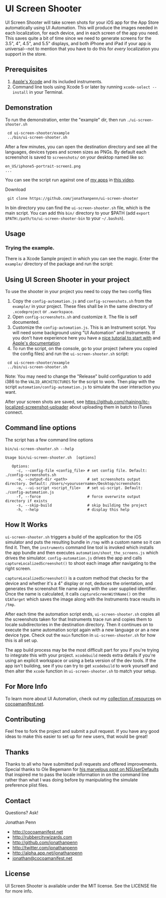 UI Screen Shooter
=================

UI Screen Shooter will take screen shots for your iOS app for the App Store automatically using UI Automation. This will produce the images needed in each localization, for each device, and in each screen of the app you need. This saves quite a bit of time since we need to generate screens for the 3.5", 4", 4.5", and 5.5" displays, and both iPhone and iPad if your app is universal--not to mention that you have to do this for *every* localization you support in the store.

## Prerequisites

1. [Apple's Xcode](https://developer.apple.com/xcode/") and its included instruments. 
2. Command line tools using Xcode 5 or later by running `xcode-select --install` in your Terminal.

## Demonstration


To run the demonstration, enter the "example" dir, then run `./ui-screen-shooter.sh`
``` 
 cd ui-screen-shooter/example
 ../bin/ui-screen-shooter.sh 
```
After a few minutes, you can open the destination directory and see all the languages, devices types and screen sizes as PNGs. By default each screenshot is saved to `screenshots/` on your desktop named like so:

    en_US/iphone5-portrait-screen1.png
    ...

You can see the script run against one of [my apps](http://readmoreapp.com) in [this video][readmorevid].

  [readmorevid]: http://nl1551.s3.amazonaws.com/cocoamanifest.net/2012/readmore-screenshots.mov


Download
```
 git clone https://github.com/jonathanpenn/ui-screen-shooter
````

In bin directory you can find the `ui-screen-shooter.sh` file, which is the main script.
You can add this `bin/` directory to your $PATH (add `export $PATH:/path/to/ui-screen-shooter-bin` to your `~/.bashsh`). 

## Usage

### Trying the example.
There is a Xcode Sample project in which you can see the magic. Enter the `example/` directory of the package and run the script:


## Using UI Screen Shooter in your project

To use the shooter in your project you need to copy the two config files 

  1. Copy the `config-automation.js` and `config-screenshots.sh` from the `example/` in your project. These files shall be in the same directory of  `.xcodeproject` or `.xworkspace`.
  2. Open `config-screenshots.sh` and customize it. The file is self documented.
  3. Customize the `config-automation.js`. This is an Instrument script. You will need some background using "UI Automation" and Instruments. If you don't have experience here you have a [nice tutorial to start with](http://blog.manbolo.com/2012/04/08/ios-automated-tests-with-uiautomation) and [Apple's documentation](https://developer.apple.com/library/ios/documentation/DeveloperTools/Conceptual/InstrumentsUserGuide/UsingtheAutomationInstrument/UsingtheAutomationInstrument.html)
  4. To run the script, on the console, go to your project (where you copied the config files) and run the `ui-screen-shooter.sh` script:
``` 
 cd ui-screen-shooter/example
 ../bin/ui-screen-shooter.sh 
``` 

Note: You may need to change the "Release" build configuration to add i386 to the `VALID_ARCHITECTURES` for the script to work. Then play with the script `automation/config-automation.js` to simulate the user interaction you want. 


After your screen shots are saved, see https://github.com/rhaining/itc-localized-screenshot-uploader about uploading them in batch to iTunes connect.

## Command line options

The script has a few command line options
```
bin/ui-screen-shooter.sh --help

Usage bin/ui-screen-shooter.sh  [options]

   Options:
     -c, --config-file <config_file> # set config file. Default: ./config-screenshots.sh
     -o, --output-dir <path>         # set screenshots output directory. Default: /Users/<yourusername>/Desktop/screenshots
     -u, --ui-script <script_file>   # set ui-script. Default: ./config-automation.js
     -f, --force                     # force overwrite output directory if exists
     -s, --skip-build                # skip building the project
     -h, --help                      # display this help

```


## How It Works

`ui-screen-shooter.sh` triggers a build of the application for the iOS simulator and puts the resulting bundle in `/tmp` with a custom name so it can find it.  Then, the `instruments` command line tool is invoked which installs the app bundle and then executes `automation/shoot_the_screens.js` which drives the simulator. `config-automation.js` drives the app and calls `captureLocalizedScreenshot()` to shoot each image after navigating to the right screen.

`captureLocalizedScreenshot()` is a custom method that checks for the device and whether it's a 4" display or not, deduces the orientation, and generates the screenshot file name along with the user supplied identifier. Once the name is calculated, it calls `captureScreenWithName()` on the `UIATarget` which saves the image along with the Instruments trace results in `/tmp`.

After each time the automation script ends, `ui-screen-shooter.sh` copies all the screenshots taken for that Instruments trace run and copies them to locale subdirectories in the destination directory. Then it continues on to execute the same automation script again with a new language or an a new device type. Check out the `main` function in `ui-screen-shooter.sh` for how this is all set up.

The app build process may be the most difficult part for you if you're trying to integrate this with your project. `xcodebuild` needs extra details if you're using an explicit workspace or using a beta version of the dev tools. If the app isn't building, see if you can try to get `xcodebuild` to work yourself and then alter the `xcode` function in `ui-screen-shooter.sh` to match your setup.

## For More Info

To learn more about UI Automation, check out my [collection of resources][automation] on [cocoamanifest.net](http://cocoamanifest.net).

  [automation]: http://cocoamanifest.net/features/#ui_automation

## Contributing

Feel free to fork the project and submit a pull request. If you have any good ideas to make this easier to set up for new users, that would be great!

## Thanks

Thanks to all who have submitted pull requests and offered improvements. Special thanks to Ole Begemann for [his marvelous post on NSUserDefaults][n] that inspired me to pass the locale information in on the command line rather than what I was doing before by manipulating the simulate preference plist files.

  [n]: http://oleb.net/blog/2014/02/nsuserdefaults-handling-default-values/

## Contact

Questions? Ask!

Jonathan Penn

- http://cocoamanifest.net
- http://rubbercitywizards.com
- http://github.com/jonathanpenn
- http://twitter.com/jonathanpenn
- http://alpha.app.net/jonathanpenn
- jonathan@cocoamanifest.net

## License

UI Screen Shooter is available under the MIT license. See the LICENSE file for more info.


